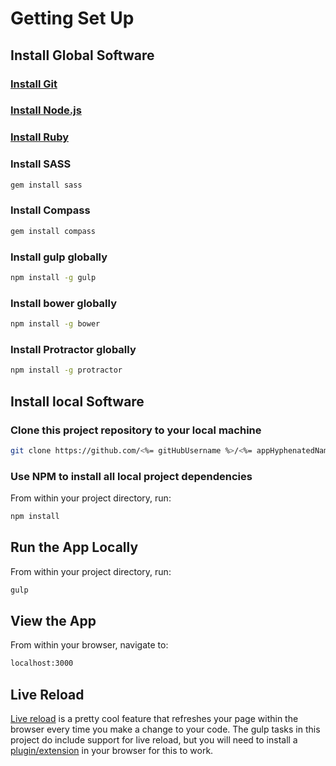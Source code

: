 # Getting Set Up

## Install Global Software

### [Install Git][git-url]

### [Install Node.js][node-url]

### [Install Ruby][ruby-url]

### Install SASS

```bash
gem install sass
```

### Install Compass

```bash
gem install compass
```

### Install gulp globally

```bash
npm install -g gulp
```

### Install bower globally

```bash
npm install -g bower
```

### Install Protractor globally

```bash
npm install -g protractor
```

## Install local Software

### Clone this project repository to your local machine

```bash
git clone https://github.com/<%= gitHubUsername %>/<%= appHyphenatedName %>
```

### Use NPM to install all local project dependencies

From within your project directory, run:

```bash
npm install
```

## Run the App Locally

From within your project directory, run:

```bash
gulp
```

## View the App

From within your browser, navigate to:

```bash
localhost:3000
```

## Live Reload

[Live reload][live-reload-url] is a pretty cool feature that refreshes your page within the browser every time you make 
a change to your code. The gulp tasks in this project do include support for live reload, but you will need to install 
a [plugin/extension][live-reload-extension-url] in your browser for this to work.



[git-url]: http://git-scm.com/
[node-url]: http://nodejs.org/
[ruby-url]: https://www.ruby-lang.org/en/
[live-reload-url]: http://livereload.com/
[live-reload-extension-url]: http://feedback.livereload.com/knowledgebase/articles/86242-how-do-i-install-and-use-the-browser-extensions-
